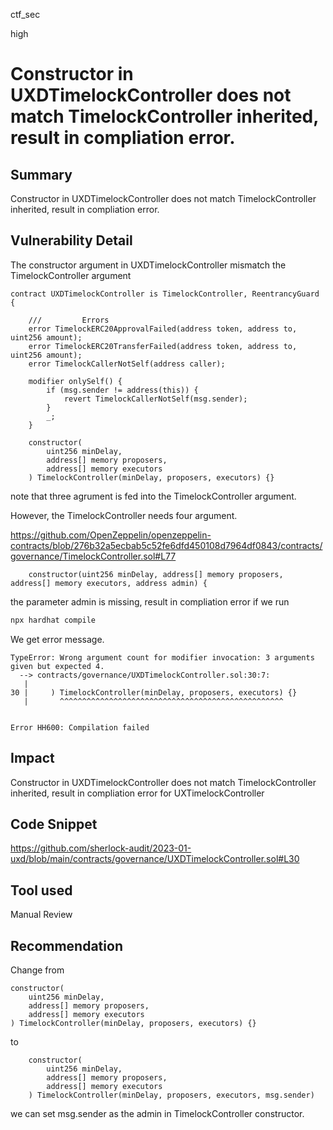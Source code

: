 ctf_sec

high

# Constructor in UXDTimelockController does not match TimelockController inherited, result in compliation error.

## Summary

Constructor in UXDTimelockController does not match TimelockController inherited, result in compliation error.

## Vulnerability Detail

The constructor argument in UXDTimelockController mismatch the TimelockController argument

```solidity
contract UXDTimelockController is TimelockController, ReentrancyGuard {

    ///         Errors
    error TimelockERC20ApprovalFailed(address token, address to, uint256 amount);
    error TimelockERC20TransferFailed(address token, address to, uint256 amount);
    error TimelockCallerNotSelf(address caller);
    
    modifier onlySelf() {
        if (msg.sender != address(this)) {
            revert TimelockCallerNotSelf(msg.sender);
        }
        _;
    }

    constructor(
        uint256 minDelay,
        address[] memory proposers,
        address[] memory executors
    ) TimelockController(minDelay, proposers, executors) {}
```

note that three agrument is fed into the TimelockController argument.

However, the TimelockController needs four argument.

https://github.com/OpenZeppelin/openzeppelin-contracts/blob/276b32a5ecbab5c52fe6dfd450108d7964df0843/contracts/governance/TimelockController.sol#L77

```solidity
    constructor(uint256 minDelay, address[] memory proposers, address[] memory executors, address admin) {
```

the parameter admin is missing, result in compliation error if we run

```javascript
npx hardhat compile
```

We get error message.

```solidity
TypeError: Wrong argument count for modifier invocation: 3 arguments given but expected 4.
  --> contracts/governance/UXDTimelockController.sol:30:7:
   |
30 |     ) TimelockController(minDelay, proposers, executors) {}
   |       ^^^^^^^^^^^^^^^^^^^^^^^^^^^^^^^^^^^^^^^^^^^^^^^^^^


Error HH600: Compilation failed
```

## Impact

Constructor in UXDTimelockController does not match TimelockController inherited, result in compliation error for UXTimelockController

## Code Snippet

https://github.com/sherlock-audit/2023-01-uxd/blob/main/contracts/governance/UXDTimelockController.sol#L30

## Tool used

Manual Review

## Recommendation

Change from 

```solidity
constructor(
	uint256 minDelay,
	address[] memory proposers,
	address[] memory executors
) TimelockController(minDelay, proposers, executors) {}
```

to

```solidity
    constructor(
        uint256 minDelay,
        address[] memory proposers,
        address[] memory executors
    ) TimelockController(minDelay, proposers, executors, msg.sender)
```

we can set msg.sender as the admin in TimelockController constructor.